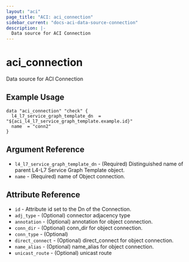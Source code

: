 ```yaml
---
layout: "aci"
page_title: "ACI: aci_connection"
sidebar_current: "docs-aci-data-source-connection"
description: |-
  Data source for ACI Connection
---
```


# aci_connection #
Data source for ACI Connection

## Example Usage ##

```hcl
data "aci_connection" "check" {
  l4_l7_service_graph_template_dn  = "${aci_l4_l7_service_graph_template.example.id}"
  name  = "conn2"
}
```


## Argument Reference ##
* `l4_l7_service_graph_template_dn` - (Required) Distinguished name of parent L4-L7 Service Graph Template object.
* `name` - (Required) name of Object connection.



## Attribute Reference

* `id` - Attribute id set to the Dn of the Connection.
* `adj_type` - (Optional) connector adjacency type
* `annotation` - (Optional) annotation for object connection.
* `conn_dir` - (Optional) conn_dir for object connection.
* `conn_type` - (Optional) 
* `direct_connect` - (Optional) direct_connect for object connection.
* `name_alias` - (Optional) name_alias for object connection.
* `unicast_route` - (Optional) unicast route
